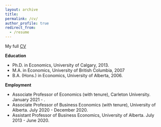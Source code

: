 ```yaml
---
layout: archive
title:
permalink: /cv/
author_profile: true
redirect_from:
  - /resume
---
```


My full [CV](http://cherniwchan.github.io/files/jevancherniwchan_CV_Jan_2021.pdf)

**Education**
* Ph.D. in Economics, University of Calgary, 2013.
* M.A. in Economics, University of British Columbia, 2007
* B.A. (Hons.) in Economics, University of Alberta, 2006.

**Employment**
* Associate Professor of Economics (with tenure), Carleton University. January 2021 - . 
* Associate Professor of Business Economics (with tenure), University of Alberta. July 2020 - December 2020.
* Assistant Professor of Business Economics, University of Alberta. July 2013 - June 2020.


